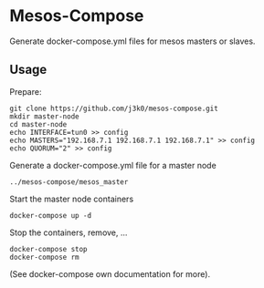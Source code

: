 # Mesos-Compose

Generate docker-compose.yml files for mesos masters or slaves.

## Usage

Prepare:

	git clone https://github.com/j3k0/mesos-compose.git
	mkdir master-node
	cd master-node
	echo INTERFACE=tun0 >> config
	echo MASTERS="192.168.7.1 192.168.7.1 192.168.7.1" >> config
	echo QUORUM="2" >> config

Generate a docker-compose.yml file for a master node

	../mesos-compose/mesos_master
	
Start the master node containers

	docker-compose up -d

Stop the containers, remove, ...

	docker-compose stop
	docker-compose rm

(See docker-compose own documentation for more).

